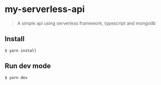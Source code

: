 # my-serverless-api
> A simple api using serverless framework, typescript and mongodb

## Install
`$ yarn install`

## Run dev mode
`$ yarn dev`
